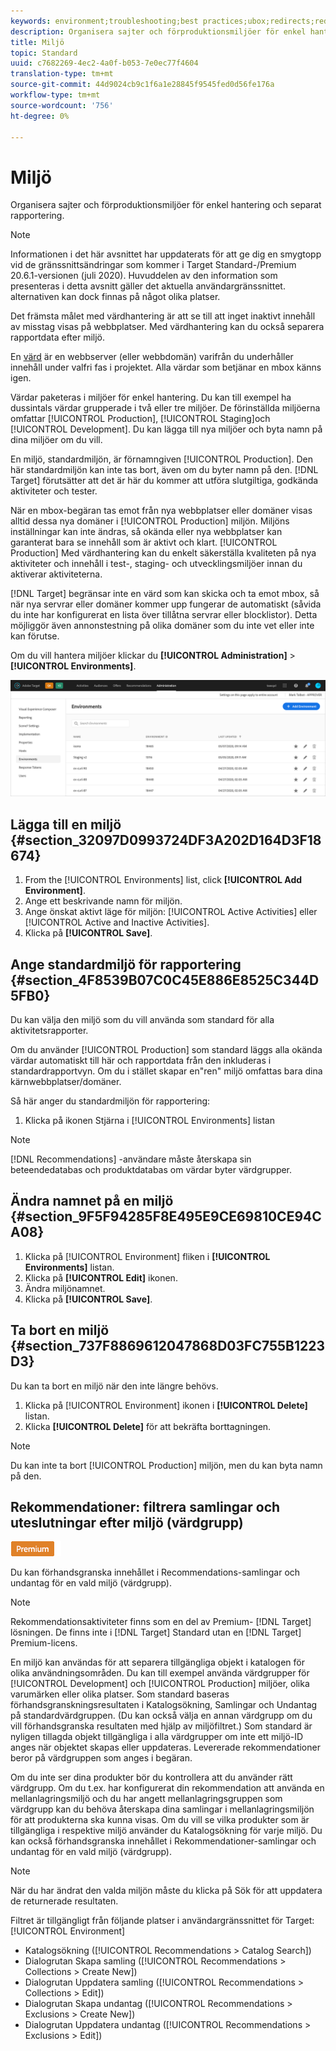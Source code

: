 ```yaml
---
keywords: environment;troubleshooting;best practices;ubox;redirects;redirect;whitelist;blacklist;blocklist;allowlist
description: Organisera sajter och förproduktionsmiljöer för enkel hantering och separat rapportering.
title: Miljö
topic: Standard
uuid: c7682269-4ec2-4a0f-b053-7e0ec77f4604
translation-type: tm+mt
source-git-commit: 44d9024cb9c1f6a1e28845f9545fed0d56fe176a
workflow-type: tm+mt
source-wordcount: '756'
ht-degree: 0%

---
```



# Miljö

Organisera sajter och förproduktionsmiljöer för enkel hantering och separat rapportering.

>[!NOTE]
>
>Informationen i det här avsnittet har uppdaterats för att ge dig en smygtopp vid de gränssnittsändringar som kommer i Target Standard-/Premium 20.6.1-versionen (juli 2020). Huvuddelen av den information som presenteras i detta avsnitt gäller det aktuella användargränssnittet. alternativen kan dock finnas på något olika platser.

Det främsta målet med värdhantering är att se till att inget inaktivt innehåll av misstag visas på webbplatser. Med värdhantering kan du också separera rapportdata efter miljö.

En [värd](/help/administrating-target/hosts.md) är en webbserver (eller webbdomän) varifrån du underhåller innehåll under valfri fas i projektet. Alla värdar som betjänar en mbox känns igen.

Värdar paketeras i miljöer för enkel hantering. Du kan till exempel ha dussintals värdar grupperade i två eller tre miljöer. De förinställda miljöerna omfattar [!UICONTROL Production], [!UICONTROL Staging]och [!UICONTROL Development]. Du kan lägga till nya miljöer och byta namn på dina miljöer om du vill.

En miljö, standardmiljön, är förnamngiven [!UICONTROL Production]. Den här standardmiljön kan inte tas bort, även om du byter namn på den. [!DNL Target] förutsätter att det är här du kommer att utföra slutgiltiga, godkända aktiviteter och tester.

När en mbox-begäran tas emot från nya webbplatser eller domäner visas alltid dessa nya domäner i [!UICONTROL Production] miljön. Miljöns inställningar kan inte ändras, så okända eller nya webbplatser kan garanterat bara se innehåll som är aktivt och klart. [!UICONTROL Production] Med värdhantering kan du enkelt säkerställa kvaliteten på nya aktiviteter och innehåll i test-, staging- och utvecklingsmiljöer innan du aktiverar aktiviteterna.

[!DNL Target] begränsar inte en värd som kan skicka och ta emot mbox, så när nya servrar eller domäner kommer upp fungerar de automatiskt (såvida du inte har konfigurerat en lista över tillåtna servrar eller blocklistor). Detta möjliggör även annonstestning på olika domäner som du inte vet eller inte kan förutse.

Om du vill hantera miljöer klickar du **[!UICONTROL Administration]** > **[!UICONTROL Environments]**.

![Miljölista](/help/administrating-target/assets/environments.png)

## Lägga till en miljö {#section_32097D0993724DF3A202D164D3F18674}

1. From the [!UICONTROL Environments] list, click **[!UICONTROL Add Environment]**.
1. Ange ett beskrivande namn för miljön.
1. Ange önskat aktivt läge för miljön: [!UICONTROL Active Activities] eller [!UICONTROL Active and Inactive Activities].
1. Klicka på **[!UICONTROL Save]**.

## Ange standardmiljö för rapportering {#section_4F8539B07C0C45E886E8525C344D5FB0}

Du kan välja den miljö som du vill använda som standard för alla aktivitetsrapporter.

Om du använder [!UICONTROL Production] som standard läggs alla okända värdar automatiskt till här och rapportdata från den inkluderas i standardrapportvyn. Om du i stället skapar en&quot;ren&quot; miljö omfattas bara dina kärnwebbplatser/domäner.

Så här anger du standardmiljön för rapportering:

1. Klicka på ikonen Stjärna i [!UICONTROL Environments] listan

>[!NOTE]
>
>[!DNL Recommendations] -användare måste återskapa sin beteendedatabas och produktdatabas om värdar byter värdgrupper.

## Ändra namnet på en miljö {#section_9F5F94285F8E495E9CE69810CE94CA08}

1. Klicka på [!UICONTROL Environment] fliken i **[!UICONTROL Environments]** listan.
1. Klicka på **[!UICONTROL Edit]** ikonen.
1. Ändra miljönamnet.
1. Klicka på **[!UICONTROL Save]**.

## Ta bort en miljö {#section_737F8869612047868D03FC755B1223D3}

Du kan ta bort en miljö när den inte längre behövs.

1. Klicka på [!UICONTROL Environment] ikonen i **[!UICONTROL Delete]** listan.
1. Klicka **[!UICONTROL Delete]** för att bekräfta borttagningen.

>[!NOTE]
>
>Du kan inte ta bort [!UICONTROL Production] miljön, men du kan byta namn på den.

## Rekommendationer: filtrera samlingar och uteslutningar efter miljö (värdgrupp)

![Premium-märke](/help/assets/premium.png)

Du kan förhandsgranska innehållet i Recommendations-samlingar och undantag för en vald miljö (värdgrupp).

>[!NOTE]
>Rekommendationsaktiviteter finns som en del av Premium- [!DNL Target] lösningen. De finns inte i [!DNL Target] Standard utan en [!DNL Target] Premium-licens.

En miljö kan användas för att separera tillgängliga objekt i katalogen för olika användningsområden. Du kan till exempel använda värdgrupper för [!UICONTROL Development] och [!UICONTROL Production] miljöer, olika varumärken eller olika platser. Som standard baseras förhandsgranskningsresultaten i Katalogsökning, Samlingar och Undantag på standardvärdgruppen. (Du kan också välja en annan värdgrupp om du vill förhandsgranska resultaten med hjälp av miljöfiltret.) Som standard är nyligen tillagda objekt tillgängliga i alla värdgrupper om inte ett miljö-ID anges när objektet skapas eller uppdateras. Levererade rekommendationer beror på värdgruppen som anges i begäran.

Om du inte ser dina produkter bör du kontrollera att du använder rätt värdgrupp. Om du t.ex. har konfigurerat din rekommendation att använda en mellanlagringsmiljö och du har angett mellanlagringsgruppen som värdgrupp kan du behöva återskapa dina samlingar i mellanlagringsmiljön för att produkterna ska kunna visas. Om du vill se vilka produkter som är tillgängliga i respektive miljö använder du Katalogsökning för varje miljö. Du kan också förhandsgranska innehållet i Rekommendationer-samlingar och undantag för en vald miljö (värdgrupp).

>[!NOTE]
>När du har ändrat den valda miljön måste du klicka på Sök för att uppdatera de returnerade resultaten.

Filtret är tillgängligt från följande platser i användargränssnittet för Target: [!UICONTROL Environment]

* Katalogsökning ([!UICONTROL Recommendations > Catalog Search])
* Dialogrutan Skapa samling ([!UICONTROL Recommendations > Collections > Create New])
* Dialogrutan Uppdatera samling ([!UICONTROL Recommendations > Collections > Edit])
* Dialogrutan Skapa undantag ([!UICONTROL Recommendations > Exclusions > Create New])
* Dialogrutan Uppdatera undantag ([!UICONTROL Recommendations > Exclusions > Edit])